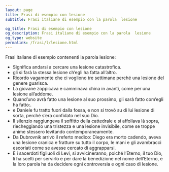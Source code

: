```yaml
---
layout: page
title: Frasi di esempio con lesione 
subtitle: Frasi italiane di esempio con la parola  lesione

og_title: Frasi di esempio con lesione 
og_description: Frasi italiane di esempio con la parola  lesione
og_type: website
permalink: /frasi/l/lesione.html
---
```


Frasi italiane di esempio contenenti la parola lesione:


- Significa andarsi a cercare una lesione catastrofica.
- gli si farà la stessa lesione ch’egli ha fatta all’altro.
- Ricordo vagamente che ci vogliono tre settimane perché una lesione del genere guarisca.
- La giovane zoppicava e camminava china in avanti, come per una lesione all’addome.
- Quand’uno avrà fatto una lesione al suo prossimo, gli sarà fatto com’egli ha fatto:.
- e Daniele fu tratto fuori dalla fossa, e non si trovò su di lui lesione di sorta, perché s’era confidato nel suo Dio.
- Il silenzio raggiungeva il soffitto della cattedrale e si affollava là sopra, riecheggiando una tristezza e una lesione invisibile, come se troppe anime stessero levitando contemporaneamente.
- Da Dubrovnik arrivò il referto medico: Diego era morto cadendo, aveva una lesione cranica e fratture su tutto il corpo, le mani e gli avambracci escoriati come se avesse cercato di aggrapparsi.
- E i sacerdoti figliuoli di Levi, si avvicineranno, poiché l’Eterno, il tuo Dio, li ha scelti per servirlo e per dare la benedizione nel nome dell’Eterno, e la loro parola ha da decidere ogni controversia e ogni caso di lesione.
